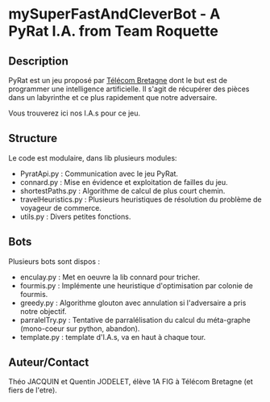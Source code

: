 mySuperFastAndCleverBot - A PyRat I.A. from Team Roquette
=========================================================

Description
-----------

PyRat est un jeu proposé par [Télécom Bretagne](http://formations.telecom-bretagne.eu/pyrat/)
dont le but est de programmer une intelligence artificielle. Il s'agit de récupérer des pièces
dans un labyrinthe et ce plus rapidement que notre adversaire.

Vous trouverez ici nos I.A.s pour ce jeu.


Structure
---------

Le code est modulaire, dans lib plusieurs modules:

* PyratApi.py          : Communication avec le jeu PyRat.
* connard.py           : Mise en évidence et exploitation de failles du jeu.
* shortestPaths.py     : Algorithme de calcul de plus court chemin.
* travelHeuristics.py  : Plusieurs heuristiques de résolution du problème de voyageur de commerce.
* utils.py             : Divers petites fonctions. 


Bots
----

Plusieurs bots sont dispos :

* enculay.py      : Met en oeuvre la lib connard pour tricher.
* fourmis.py      : Implémente une heuristique d'optimisation par colonie de fourmis.
* greedy.py       : Algorithme glouton avec annulation si l'adversaire a pris notre objectif.
* parralelTry.py  : Tentative de parralélisation du calcul du méta-graphe (mono-coeur sur python, abandon).
* template.py     : template d'I.A.s, va en haut à chaque tour.


Auteur/Contact
--------------

Théo JACQUIN et Quentin JODELET, élève 1A FIG à Télécom Bretagne (et fiers de l'etre).
